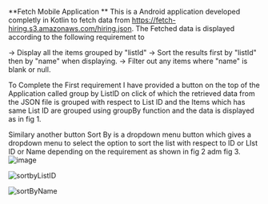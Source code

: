 **Fetch Mobile Application
**
This is a Android application developed completly in Kotlin to fetch data from https://fetch-hiring.s3.amazonaws.com/hiring.json.
The Fetched data is displayed according to the following requirement to

-> Display all the items grouped by "listId"
-> Sort the results first by "listId" then by "name" when displaying.
-> Filter out any items where "name" is blank or null.

To Complete the First requirement I have provided a button on the top of the Application called group by ListID on click of which the retrieved data from the JSON file is grouped with respect to List ID and the Items which has same List ID are grouped using groupBy function and the data is displayed as in fig 1.

Similary another button Sort By is a dropdown menu button which gives a dropdown menu to select the option to sort the list with respect to ID or LIst ID or Name depending on the requirement as shown in fig 2 adm fig 3.
 ![image](https://github.com/Surabhijj/Fetch-Mobile-Application/assets/73160422/c9d41484-ee84-45b7-bfb6-ed2f787b268c)

 ![sortbyListID](https://github.com/Surabhijj/Fetch-Mobile-Application/assets/73160422/09ffac04-d438-41cb-953e-e90b4fcff168)

 ![sortByName](https://github.com/Surabhijj/Fetch-Mobile-Application/assets/73160422/30b032b6-28e3-42cc-b4bd-9fd284061eb4)


